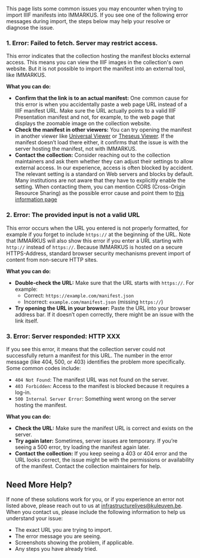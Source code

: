 This page lists some common issues you may encounter when trying to import IIIF manifests into IMMARKUS. If you see one of the following error messages during import, the steps below may help your resolve or diagnose the issue.

### 1. Error: Failed to fetch. Server may restrict access.

This error indicates that the collection hosting the manifest blocks external access. This means you can view the IIIF images in the collection's own website. But it is not possible to import the manifest into an external tool, like IMMARKUS.

__What you can do:__

- __Confirm that the link is to an actual manifest:__ One common cause for this error is when you accidentally paste a web page URL instead of a IIIF manifest URL. Make sure the URL actually points to a valid IIIF Presentation manifest and not, for example, to the web page that displays the zoomable image on the collection website.
- __Check the manifest in other viewers:__ You can try opening the manifest in another viewer like [Universal Viewer](https://universalviewer.io/) or [Theseus Viewer](https://theseusviewer.org/). If the manifest doesn’t load there either, it confirms that the issue is with the server hosting the manifest, not with IMMARKUS.
- __Contact the collection:__ Consider reaching out to the collection maintainers and ask them whether they can adjust their settings to allow external access. In our experience, access is often blocked by accident. The relevant setting is a standard on Web servers and blocks by default. Many institutions are not aware that they have to explicitly enable the setting. When contacting them, you can mention CORS (Cross-Origin Resource Sharing) as the possible error cause and point them to [this information page](https://iiif.io/guides/guide_for_implementers/#other-considerations)

### 2. Error: The provided input is not a valid URL

This error occurs when the URL you entered is not properly formatted, for example if you forget to include `https://` at the beginning of the URL. Note that IMMARKUS will also show this error if you enter a URL starting with `http://` instead of `https://`. Because IMMARKUS is hosted on a secure HTTPS-Address, standard browser security mechanisms prevent import of content from non-secure HTTP sites.

__What you can do:__

- __Double-check the URL:__ Make sure that the URL starts with `https://`. For example:
  - Correct: `https://example.com/manifest.json`
  - Incorrect: `example.com/manifest.json` (missing `https://`)
- __Try opening the URL in your browser:__ Paste the URL into your browser address bar. If it doesn’t open correctly, there might be an issue with the link itself.

### 3. Error: Server responded: HTTP XXX

If you see this error, it means that the collection server could not successfully return a manifest for this URL. The number in the error message (like 404, 500, or 403) identifies the problem more specifically. Some common codes include:

- `404 Not Found`: The manifest URL was not found on the server.
- `403 Forbidden`: Access to the manifest is blocked because it requires a log-in.
- `500 Internal Server Error`: Something went wrong on the server hosting the manifest.

__What you can do:__

- __Check the URL:__ Make sure the manifest URL is correct and exists on the server.
- __Try again later:__ Sometimes, server issues are temporary. If you’re seeing a 500 error, try loading the manifest again later.
- __Contact the collection:__ If you keep seeing a 403 or 404 error and the URL looks correct, the issue might be with the permissions or availability of the manifest. Contact the collection maintainers for help.

## Need More Help?

If none of these solutions work for you, or if you experience an error not listed above, please reach out to us at [infrastructurelives@kuleuven.be](mailto:infrastructurelives@kuleuven.be). When you contact us, please include the following information to help us understand your issue:

- The exact URL you are trying to import.
- The error message you are seeing.
- Screenshots showing the problem, if applicable.
- Any steps you have already tried.

